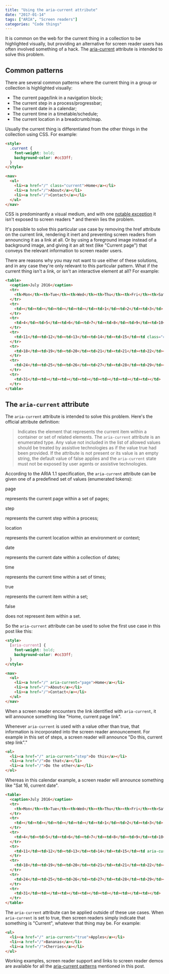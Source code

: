 ```yaml
---
title: "Using the aria-current attribute"
date: "2017-01-14"
tags: ["ARIA", "Screen readers"]
categories: "Code things"
---
```


It is common on the web for the current thing in a collection to be highlighted visually, but providing an alternative for screen reader users has often involved something of a hack. The [aria-current](https://www.w3.org/TR/wai-aria-1.1/#aria-current) attribute is intended to solve this problem.

## Common patterns

There are several common patterns where the current thing in a group or collection is highlighted visually:

* The current page/link in a navigation block;
* The current step in a process/progressbar;
* The current date in a calendar;
* The current time in a timetable/schedule;
* The current location in a breadcrumb/map.

Usually the current thing is differentiated from the other things in the collection using CSS. For example:

```html
<style>
  .current {
    font-weight: bold;
    background-color: #cc33ff;
  }
</style>

<nav>
  <ul>
    <li><a href="/" class="current">Home</a></li>
    <li><a href="/">About</a></li>
    <li><a href="/">Contact</a></li>
  </ul>
</nav>
```

CSS is predominantly a visual medium, and with one [notable exception](/accessibility-support-for-css-generated-content/) it isn't exposed to screen readers * and therein lies the problem.

It's possible to solve this particular use case by removing the href attribute on the current link, rendering it inert and preventing screen readers from announcing it as a link at all. Or by using a foreground image instead of a background image, and giving it an alt text (like "Current page") that conveys the relevant information to screen reader users.

There are reasons why you may not want to use either of these solutions, and in any case they're only relevant to this particular pattern. What if the current thing isn't a link, or isn't an interactive element at all? For example:

```html
<table>
  <caption>July 2016</caption>
  <tr>
    <th>Mon</th><th>Tue</th><th>Wed</th><th>Thu</th><th>Fri</th><th>Sat</th><th>Sun</th>
  </tr>
  <tr>
    <td></td><td></td><td></td><td></td><td>1</td><td>2</td><td>3</td>
  </tr>
  <tr>
    <td>4</td><td>5</td><td>6</td><td>7</td><td>8</td><td>9</td><td>10</td>
  </tr>
  <tr>
    <td>11</td><td>12</td><td>13</td><td>14</td><td>15</td><td class="current">16</td><td>17</td>
  </tr>
  <tr>
    <td>18</td><td>19</td><td>20</td><td>21</td><td>21</td><td>22</td><td>23</td>
  </tr>
  <tr>
    <td>24</td><td>25</td><td>26</td><td>27</td><td>28</td><td>29</td><td>30</td>
  </tr>
  <tr>
    <td>31</td><td></td><td></td><td></td><td></td><td></td><td></td>
  </tr>
</table>
```

## The `aria-current` attribute

The `aria-current` attribute is intended to solve this problem. Here's the official attribute definition:

> Indicates the element that represents the current item within a container or set of related elements. The `aria-current` attribute is an enumerated type. Any value not included in the list of allowed values should be treated by assistive technologies as if the value true had been provided. If the attribute is not present or its value is an empty string, the default value of false applies and the `aria-current` state must not be exposed by user agents or assistive technologies.

According to the ARIA 1.1 specification, the `aria-current` attribute can be given one of a predefined set of values (enumerated tokens):

page

represents the current page within a set of pages;

step

represents the current step within a process;

location

represents the current location within an environment or context;

date

represents the current date within a collection of dates;

time

represents the current time within a set of times;

true

represents the current item within a set;

false

does not represent item within a set.

So the `aria-current` attribute can be used to solve the first use case in this post like this:

```html
<style>
  [aria-current] {
    font-weight: bold;
    background-color: #cc33ff;
  }
</style>

<nav>
  <ul>
    <li><a href="/" aria-current="page">Home</a></li>
    <li><a href="/">About</a></li>
    <li><a href="/">Contact</a></li>
  </ul>
</nav>
```

When a screen reader encounters the link identified with `aria-current`, it will announce something like "Home, current page link".

Whenever `aria-current` is used with a value other than true, that information is incorporated into the screen reader announcement. For example in this set of steps, a screen reader will announce "Do this, current step link"."

```html
<ol>
  <li><a href="/" aria-current="step">Do this</a></li>
  <li><a href="/">Do that</a></li>
  <li><a href="/">Do the other</a></li>
</ol>
```

Whereas in this calendar example, a screen reader will announce something like "Sat 16, current date".

```html
<table>
  <caption>July 2016</caption>
  <tr>
    <th>Mon</th><th>Tue</th><th>Wed</th><th>Thu</th><th>Fri</th><th>Sat</th><th>Sun</th>
  </tr>
  <tr>
    <td></td><td></td><td></td><td></td><td>1</td><td>2</td><td>3</td>
  </tr>
  <tr>
    <td>4</td><td>5</td><td>6</td><td>7</td><td>8</td><td>9</td><td>10</td>
  </tr>
  <tr>
    <td>11</td><td>12</td><td>13</td><td>14</td><td>15</td><td aria-current="date">16</td><td>17</td>
  </tr>
  <tr>
    <td>18</td><td>19</td><td>20</td><td>21</td><td>21</td><td>22</td><td>23</td>
  </tr>
  <tr>
    <td>24</td><td>25</td><td>26</td><td>27</td><td>28</td><td>29</td><td>30</td>
  </tr>
  <tr>
    <td>31</td><td></td><td></td><td></td><td></td><td></td><td></td>
  </tr>
</table>
```

The `aria-current` attribute can be applied outside of these use cases. When `aria-current` is set to true, then screen readers simply indicate that something is "Current", whatever that thing may be. For example:

```html
<ul>
  <li><a href="/" aria-current="true">Apples</a></li>
  <li><a href="/">Bananas</a></li>
  <li><a href="/">Cherries</a></li>
</ul>
```

Working examples, screen reader support and links to screen reader demos are available for all the [aria-current patterns](https://demos.tink.uk/aria-current/) mentioned in this post.
